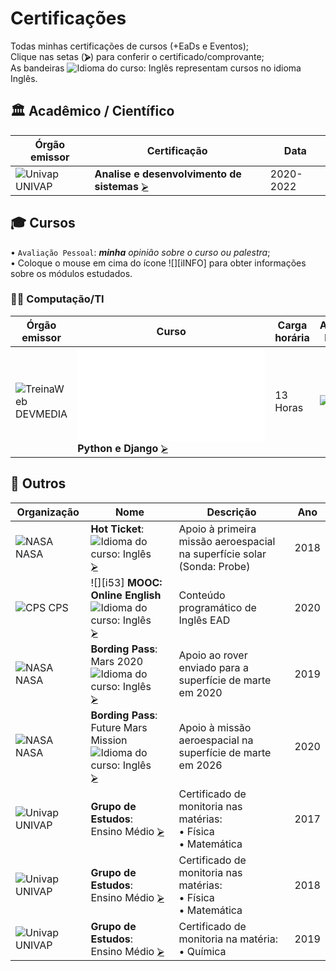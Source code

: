 <!--
                 AVISO: Para editar/visualizar este arquivo .md troque o "Soft wrap" pelo "No wrap"          ^^^^^^^^^^^^^
-->

# Certificações
Todas minhas certificações de cursos (+EaDs e Eventos);  
Clique nas setas (**⮚**) para conferir o certificado/comprovante;  
As bandeiras ![][iUS] representam cursos no idioma Inglês.

## 🏛 Acadêmico / Científico
| Órgão emissor          | Certificação                                                      | Data                       |
| ---------------------- | ----------------------------------------------------------------- | -------------------------- |
| ![][sUN] UNIVAP        | **Analise e desenvolvimento de sistemas**              [⮚][1]   | 2020-2022                  |


## 🎓 Cursos 
• `Avaliação Pessoal`: ***minha** opinião sobre o curso ou palestra*;   
• Coloque o mouse em cima do ícone ![][iINFO] para obter informações sobre os módulos estudados.
### 🧑‍💻 Computação/TI

| Órgão emissor      | Curso                                                            | Carga horária      | Avaliação Pessoal |
| ------------------ | ---------------------------------------------------------------- | ------------------ | ----------------- |
| ![][sTW] DEVMEDIA | ![][2] **Python e Django**                       [⮚][6]  | 13 Horas           | ![][nota8]        |


## 🎲 Outros
| Organização     | Nome                                                       | Descrição                                                                | Ano  |
| --------------- | ---------------------------------------------------------- | -------------------------------------------------------------------------| ---- |
| ![][sNS] NASA   | **Hot Ticket**: ![][iUS] [⮚][24]                           | Apoio à primeira missão aeroespacial na superfície solar (Sonda: Probe)  | 2018 |
| ![][sCP] CPS    | ![][i53] **MOOC: Online English** ![][iUS]     [⮚][53]   | Conteúdo programático de Inglês EAD                                      | 2020 |
| ![][sNS] NASA   | **Bording Pass**:<br>Mars 2020 ![][iUS] [⮚][26]            | Apoio ao rover enviado para a superfície de marte em 2020                | 2019 |
| ![][sNS] NASA   | **Bording Pass**:<br>Future Mars Mission ![][iUS] [⮚][42]  | Apoio à missão aeroespacial na superfície de marte em 2026               | 2020 |
| ![][sUN] UNIVAP | **Grupo de Estudos**:<br>Ensino Médio [⮚][25]              | Certificado de monitoria nas matérias:<br>• Física<br>• Matemática       | 2017 |
| ![][sUN] UNIVAP | **Grupo de Estudos**:<br>Ensino Médio [⮚][25]              | Certificado de monitoria nas matérias:<br>• Física<br>• Matemática       | 2018 |
| ![][sUN] UNIVAP | **Grupo de Estudos**:<br>Ensino Médio [⮚][35]              | Certificado de monitoria na matéria:<br>• Química                        | 2019 |



<!-- -=- # --- REFERÊNCIAS --- # -=- -->
<!-- Links/Certificados -->
[1]: Academico/Diploma.PDF
[2]: !%20Palestras/JugVale%20-%20Java.pdf
[3]: !%20Academias%20e%20Oficinas/Saga%20-%20Modelagem%203D.pdf
[4]: !%20Academias%20e%20Oficinas/Softblue%20-%20Java.pdf
[5]: !%20Academias%20e%20Oficinas/Softblue%20-%20PHP.pdf
[6]: Ciência%20da%20Computação/Geral/TreinaWeb%20-%20Lógica%20Programação.pdf
[7]: Ciência%20da%20Computação/Geral/TreinaWeb%20-%20Lógica%20POO.pdf
[8]: Ciência%20da%20Computação/HTML5%20e%20CSS3/TreinaWeb%20-%20Web%20(basico).pdf
[9]: Ciência%20da%20Computação/HTML5%20e%20CSS3/TreinaWeb%20-%20Web%20(avançado).pdf
[10]: Ciência%20da%20Computação/JavaScript/SoloLearn%20-%20JavaScript.pdf
[11]: Ciência%20da%20Computação/JavaScript/TreinaWeb%20-%20JavaScript%20(básico).pdf
[12]: Ciência%20da%20Computação/JavaScript/TreinaWeb%20-%20JavaScript%20(intermediário).pdf
[13]: Ciência%20da%20Computação/Java/SoloLearn%20-%20Java.pdf
[14]: Ciência%20da%20Computação/Java/Curso%20em%20Vídeo%20-%20Curso%20de%20Java.pdf
[15]: Ciência%20da%20Computação/Java/TreinaWeb%20-%20Java%2010%20POO.pdf
[16]: Ciência%20da%20Computação/Office/MVA%20-%20Office%20365.pdf
[17]: Ciência%20da%20Computação/Geral/C%20O%20D%20E%20-%20Hour%20of%20code.pdf
[18]: Ciência%20da%20Computação/Regex/TreinaWeb%20-%20Regex.pdf
[19]: Ciência%20da%20Computação/JavaScript/TreinaWeb%20-%20JavaScript%20(avançado).pdf
[20]: Ciência%20da%20Computação/Python/SoloLearn%20-%20Python.pdf
[21]: !%20Palestras/SEAU%20-%20Aprovação%20Projetos%20(SJC).pdf
[22]: !%20Palestras/SEAU%20-%20Usinagem%20Aeroespacial.pdf
[23]: !%20Palestras/SEAU%20-%20Segurança%20da%20Informação.pdf
[24]: Miscelânea/Nasa%20-%20Hot%20Ticket.pdf
[25]: Miscelânea/Certificado-Monitoria-2017-2018.pdf
[26]: Miscelânea/Nasa%20-%20Mars%202020.pdf
[27]: !%20Palestras/JugVale%2014%20-%20Java.pdf
[28]: Eletrônica/Introducao-Arduino.pdf
[29]: !%20Acadêmico/INICJr-participacao.pdf
[30]: !%20Acadêmico/INICJr-aceito-1.pdf
[31]: !%20Acadêmico/INICJr-aceito-2.pdf
[32]: !%20Acadêmico/Educador-Duolingo.pdf
[33]: Biomedicina/Suporte%20Básico%20de%20Vida%20(SBV%20-%20BLS).pdf
[33c]: Biomedicina/Basic%20Life%20Support%20(BLS)%20ID%20Card.pdf
[34]: !%20Palestras/SEAU%20-%20Trabalho%20de%20engenheiro%20biomédico.pdf
[35]: Miscelânea/Certificado-Monitoria-2019.pdf
[36]: !%20Acadêmico/Univap%20-%20EM.pdf
[37]: !%20Acadêmico/Univap%20-%20Aluno%20Destaque.pdf
[38]: Ciência%20da%20Computação/Geral/TreinaWeb%20-%20NPM.pdf
[39]: Ciência%20da%20Computação/Geral/TreinaWeb%20-%20UI%20UX.pdf
[40]: Ciência%20da%20Computação/Geral/TreinaWeb%20-%20Git%20e%20Github.pdf
[41]: Ciência%20da%20Computação/HTML5%20e%20CSS3/TreinaWeb%20-%20CSS%20-%20Sass.pdf
[42]: Miscelânea/Nasa%20-%20Future%20Mars%20Mission.pdf

[43]: Biomedicina/Palestra%20-%20CRBM4.pdf
[44]: Biomedicina/Simpósio%20-%20ABNc.pdf
[45]: Biomedicina/UNIEURO%202020.pdf
[46]: Biomedicina/LANF/AVE.pdf
[47]: Biomedicina/LANF/Tratamento%20AVE.pdf
[48]: Biomedicina/LANF/Sequelas%20AVE.pdf
[49]: Biomedicina/LANF/Espasticidade.pdf
[50]: !%20Palestras/INIC%20WEBINAR%20-%20Técnica%20de%20Caraterização%20-%20Microscopia%20Eletrônica%20de%20Varredura.pdf
[51]: !%20Palestras/Rocketseat%20-%20Do%20While%202020.pdf
[52]: !%20Acadêmico/INIC-apresentado-1.pdf
[53]: !%20Acadêmico/MOOC%20-%20INGLES.pdf

<!-- Competições e Maratonas -->
[m1]: https://www1.univap.br/wagner/Olimp2017.zip
[m2]: !%20Maratonas%20e%20Competições/Classificação-OPC2017.pdf
[m3]: !%20Maratonas%20e%20Competições/Certificado-OPC2018.pdf
[m4]: !%20Maratonas%20e%20Competições/Certificado-Maratona-2017.pdf
[m5]: https://web.univap.br/maratona_programacao/edicoes_anteriores/2018/ranking_junior.php
[m6]: !%20Maratonas%20e%20Competições/Certificado-Maratona-2019.pdf
[m7]: !%20Maratonas%20e%20Competições/Certificado-OPC2019.pdf

<!-- Selo de organizações -->
[sTW]: i/treina_web19.png "TreinaWeb"
[sSL]: i/solo_learn19.png "SoloLearn"
[sCD]: i/code19.png "C O D E"
[sCV]: i/cursoemvideo19.png "Curso em Vídeo"
[sMS]: i/microsoft19.png "Microsoft"
[sSG]: i/saga19.png "Saga"
[sSB]: i/softblue19.png "Softblue"
[sJG]: i/jug19.png "JugVale"
[sNS]: i/nasa19.png "NASA"
[sFE]: i/feau19.png "FEAU"
[sUN]: i/univap19.png "Univap"
[sLU]: i/lumina19.png "Lúmina"
[sIJ]: i/inic19.png "INIC Jr."
[sPM]: i/pim19.png "Postgraduate Institute for Medicine"
[sDG]: i/duolingo19.png "Duolingo"
[sRS]: i/rocketseat19.png "Rocketseat"
[sCP]: i/cps19.png "CPS"
[sGV]: i/gov19.png "CRBM 4"
[sUE]: i/unieuro19.png "Unieuro"
[sAB]: i/ABNc.png "ABNc"

<!-- Idiomas (exceto português) -->
[iUS]: i/us19.png "Idioma do curso: Inglês"

<!-- Notas (estrelas) -->
[nota1]: i/n1.png "0.5"
[nota2]: i/n2.png "1.0"
[nota3]: i/n3.png "1.5"
[nota4]: i/n4.png "2.0"
[nota5]: i/n5.png "2.5"
[nota6]: i/n6.png "3.0"
[nota7]: i/n7.png "3.5"
[nota8]: i/n8.png "4.0"
[nota9]: i/n9.png "4.5"
[nota10]: i/n10.png "5.0"

<!-- SVG de Medalhas igual do StackOverflow -->
[medalhas]: i/medalhas.svg
